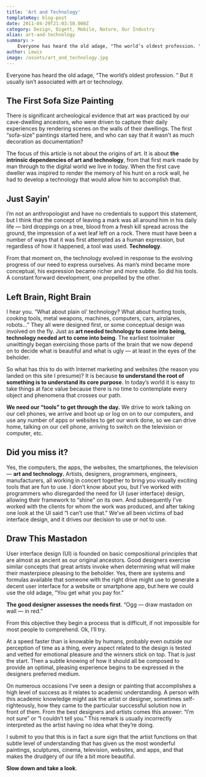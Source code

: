 ```yaml
---
title: 'Art and Technology'
templateKey: blog-post
date: 2011-04-29T21:03:50.000Z
category: Design, Digett, Mobile, Nature, Our Industry
alias: art-and-technology
summary: > 
  	Everyone has heard the old adage, "The world’s oldest profession. " But it usually isn’t associated with art or technology.
author: Lewis
image: /assets/art_and_technology.jpg
---
```


Everyone has heard the old adage, “The world’s oldest profession. ” But it usually isn’t associated with art or technology.

The First Sofa Size Painting
----------------------------

There is significant archeological evidence that art was practiced by our cave-dwelling ancestors, who were driven to capture their daily experiences by rendering scenes on the walls of their dwellings. The first “sofa-size” paintings started here, and who can say that it wasn’t as much decoration as documentation?

The focus of this article is not about the origins of art. It is about **the intrinsic dependencies of art and technology**, from that first mark made by man through to the digital world we live in today. When the first cave dweller was inspired to render the memory of his hunt on a rock wall, he had to develop a technology that would allow him to accomplish that.

Just Sayin’
-----------

I’m not an anthropologist and have no credentials to support this statement, but I think that the concept of leaving a mark was all around him in his daily life — bird droppings on a tree, blood from a fresh kill spread across the ground, the impression of a wet leaf left on a rock. There must have been a number of ways that it was first attempted as a human expression, but regardless of how it happened, a tool was used. **Technology**.

From that moment on, the technology evolved in response to the evolving progress of our need to express ourselves. As man’s mind became more conceptual, his expression became richer and more subtle. So did his tools. A constant forward development, one propelled by the other.

Left Brain, Right Brain
-----------------------

I hear you. “What about plain ol' technology? What about hunting tools, cooking tools, metal weapons, machines, computers, cars, airplanes, robots...” They all were designed first, or some conceptual design was involved on the fly. Just as **art needed technology to come into being, technology needed art to come into being**. The earliest toolmaker unwittingly began exercising those parts of the brain that we now depend on to decide what is beautiful and what is ugly — at least in the eyes of the beholder.

So what has this to do with Internet marketing and websites (the reason you landed on this site I presume)? It is because **to understand the root of something is to understand its core purpose**. In today’s world it is easy to take things at face value because there is no time to contemplate every object and phenomena that crosses our path.

**We need our “tools” to get through the day.** We drive to work talking on our cell phones, we arrive and boot up or log on on to our computers, and use any number of apps or websites to get our work done, so we can drive home, talking on our cell phone, arriving to switch on the television or computer, etc.

Did you miss it?
----------------

Yes, the computers, the apps, the websites, the smartphones, the television — **art and technology.** Artists, designers, programmers, engineers, manufacturers, all working in concert together to bring you visually exciting tools that are fun to use. I don’t know about you, but I’ve worked with programmers who disregarded the need for UI (user interface) design, allowing their framework to “shine” on its own. And subsequently I’ve worked with the clients for whom the work was produced, and after taking one look at the UI said “I can’t use that.” We’ve all been victims of bad interface design, and it drives our decision to use or not to use.

Draw This Mastadon
------------------

User interface design (UI) is founded on basic compositional principles that are almost as ancient as our original ancestors. Good designers exercise similar concepts that great artists invoke when determining what will make their masterpiece pleasing to the beholder. Yes, there are systems and formulas available that someone with the right drive might use to generate a decent user interface for a website or smartphone app, but here we could use the old adage, “You get what you pay for.”

**The good designer assesses the needs first**. “Ogg — draw mastadon on wall — in red.”

From this objective they begin a process that is difficult, if not impossible for most people to comprehend. Ok, I’ll try.

At a speed faster than is knowable by humans, probably even outside our perception of time as a thing, every aspect related to the design is tested and vetted for emotional pleasure and the winners stick on top. That is just the start. Then a subtle knowing of how it should all be composed to provide an optimal, pleasing experience begins to be expressed in the designers preferred medium.

On numerous occasions I’ve seen a design or painting that accomplishes a high level of success as it relates to academic understanding. A person with this academic knowledge might ask the artist or designer, sometimes self-righteously, how they came to the particular successful solution now in front of them. From the best designers and artists comes this answer: “I’m not sure” or “I couldn’t tell you.” This remark is usually incorrectly interpreted as the artist having no idea what they’re doing.

I submit to you that this is in fact a sure sign that the artist functions on that subtle level of understanding that has given us the most wonderful paintings, sculptures, cinema, television, websites, and apps, and that makes the drudgery of our life a bit more beautiful.

**Slow down and take a look**.